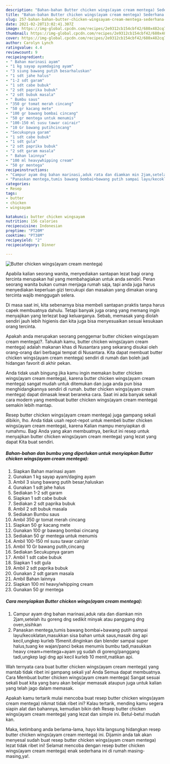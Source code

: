 ```yaml
---
description: "Bahan-bahan Butter chicken wings(ayam cream mentega) Sederhana dan Mudah Dibuat"
title: "Bahan-bahan Butter chicken wings(ayam cream mentega) Sederhana dan Mudah Dibuat"
slug: 257-bahan-bahan-butter-chicken-wingsayam-cream-mentega-sederhana-dan-mudah-dibuat
date: 2021-02-28T13:02:41.307Z
image: https://img-global.cpcdn.com/recipes/2e9312cb154cbf42/680x482cq70/butter-chicken-wingsayam-cream-mentega-foto-resep-utama.jpg
thumbnail: https://img-global.cpcdn.com/recipes/2e9312cb154cbf42/680x482cq70/butter-chicken-wingsayam-cream-mentega-foto-resep-utama.jpg
cover: https://img-global.cpcdn.com/recipes/2e9312cb154cbf42/680x482cq70/butter-chicken-wingsayam-cream-mentega-foto-resep-utama.jpg
author: Carolyn Lynch
ratingvalue: 4.4
reviewcount: 9
recipeingredient:
- " Bahan marinasi ayam"
- "1 kg sayap ayamdaging ayam"
- "3 siung bawang putih besarhaluskan"
- "1 sdt jahe halus"
- "1-2 sdt garam"
- "1 sdt cabe bubuk"
- "2 sdt paprika bubuk"
- "2 sdt bubuk masala"
- " Bumbu saus"
- "350 gr tomat merah cincang"
- "50 gr kacang mete"
- "100 gr bawang bombai cincang"
- "50 gr mentega untuk menumis"
- "100-150 ml susu tawar cairair"
- "10 Gr bawang putihcincang"
- "Secukupnya garam"
- "1 sdt cabe bubuk"
- "1 sdt gula"
- "2 sdt paprika bubuk"
- "2 sdt garam masala"
- " Bahan lainnya"
- "100 ml heavywhipping cream"
- "50 gr mentega"
recipeinstructions:
- "Campur ayam dng bahan marinasi,aduk rata dan diamkan min 2jam,setelah itu goreng dng sedikit minyak atau panggang dng oven,sisihkan"
- "Panaskan mentega,tumis bawang bombai+bawang putih sampai layu/kecoklatan,masukkan sisa bahan untuk saus,masak dng api kecil,ungkep kurleb 15menit.dinginkan dan blender sampai super halus,tuang ke wajan/panci bekas menumis bumbu tadi,masukkan heavy cream+mentega+ayam yg sudah di goreng/panggang tadi,ungkep lagi dng api kecil kurleb 10 menit,matikan api."
categories:
- Resep
tags:
- butter
- chicken
- wingsayam

katakunci: butter chicken wingsayam 
nutrition: 156 calories
recipecuisine: Indonesian
preptime: "PT20M"
cooktime: "PT38M"
recipeyield: "2"
recipecategory: Dinner

---
```



![Butter chicken wings(ayam cream mentega)](https://img-global.cpcdn.com/recipes/2e9312cb154cbf42/680x482cq70/butter-chicken-wingsayam-cream-mentega-foto-resep-utama.jpg)

Apabila kalian seorang wanita, menyediakan santapan lezat bagi orang tercinta merupakan hal yang membahagiakan untuk anda sendiri. Peran seorang  wanita bukan cuman menjaga rumah saja, tapi anda juga harus menyediakan keperluan gizi tercukupi dan masakan yang dimakan orang tercinta wajib menggugah selera.

Di masa  saat ini, kita sebenarnya bisa membeli santapan praktis tanpa harus capek membuatnya dahulu. Tetapi banyak juga orang yang memang ingin menyajikan yang terlezat bagi keluarganya. Sebab, memasak yang diolah sendiri jauh lebih higienis dan kita juga bisa menyesuaikan sesuai kesukaan orang tercinta. 



Apakah anda merupakan seorang penggemar butter chicken wings(ayam cream mentega)?. Tahukah kamu, butter chicken wings(ayam cream mentega) adalah makanan khas di Nusantara yang sekarang disukai oleh orang-orang dari berbagai tempat di Nusantara. Kita dapat membuat butter chicken wings(ayam cream mentega) sendiri di rumah dan boleh jadi hidangan favorit di akhir pekan.

Anda tidak usah bingung jika kamu ingin memakan butter chicken wings(ayam cream mentega), karena butter chicken wings(ayam cream mentega) sangat mudah untuk ditemukan dan juga anda pun bisa menghidangkannya sendiri di rumah. butter chicken wings(ayam cream mentega) dapat dimasak lewat beraneka cara. Saat ini ada banyak sekali cara modern yang membuat butter chicken wings(ayam cream mentega) semakin lebih mantap.

Resep butter chicken wings(ayam cream mentega) juga gampang sekali dibikin, lho. Anda tidak usah repot-repot untuk membeli butter chicken wings(ayam cream mentega), karena Kalian mampu menyiapkan di rumahmu. Bagi Anda yang akan membuatnya, berikut ini resep untuk menyajikan butter chicken wings(ayam cream mentega) yang lezat yang dapat Kita buat sendiri.

<!--inarticleads1-->

##### Bahan-bahan dan bumbu yang diperlukan untuk menyiapkan Butter chicken wings(ayam cream mentega):

1. Siapkan  Bahan marinasi ayam
1. Gunakan 1 kg sayap ayam/daging ayam
1. Ambil 3 siung bawang putih besar,haluskan
1. Gunakan 1 sdt jahe halus
1. Sediakan 1-2 sdt garam
1. Siapkan 1 sdt cabe bubuk
1. Sediakan 2 sdt paprika bubuk
1. Ambil 2 sdt bubuk masala
1. Sediakan  Bumbu saus
1. Ambil 350 gr tomat merah cincang
1. Siapkan 50 gr kacang mete
1. Gunakan 100 gr bawang bombai cincang
1. Sediakan 50 gr mentega untuk menumis
1. Ambil 100-150 ml susu tawar cair/air
1. Ambil 10 Gr bawang putih,cincang
1. Sediakan Secukupnya garam
1. Ambil 1 sdt cabe bubuk
1. Siapkan 1 sdt gula
1. Ambil 2 sdt paprika bubuk
1. Gunakan 2 sdt garam masala
1. Ambil  Bahan lainnya
1. Siapkan 100 ml heavy/whipping cream
1. Gunakan 50 gr mentega




<!--inarticleads2-->

##### Cara menyiapkan Butter chicken wings(ayam cream mentega):

1. Campur ayam dng bahan marinasi,aduk rata dan diamkan min 2jam,setelah itu goreng dng sedikit minyak atau panggang dng oven,sisihkan
1. Panaskan mentega,tumis bawang bombai+bawang putih sampai layu/kecoklatan,masukkan sisa bahan untuk saus,masak dng api kecil,ungkep kurleb 15menit.dinginkan dan blender sampai super halus,tuang ke wajan/panci bekas menumis bumbu tadi,masukkan heavy cream+mentega+ayam yg sudah di goreng/panggang tadi,ungkep lagi dng api kecil kurleb 10 menit,matikan api.




Wah ternyata cara buat butter chicken wings(ayam cream mentega) yang mantab tidak ribet ini gampang sekali ya! Anda Semua dapat membuatnya. Cara Membuat butter chicken wings(ayam cream mentega) Sangat sesuai sekali buat kita yang baru akan belajar memasak ataupun juga untuk kalian yang telah jago dalam memasak.

Apakah kamu tertarik mulai mencoba buat resep butter chicken wings(ayam cream mentega) nikmat tidak ribet ini? Kalau tertarik, mending kamu segera siapin alat dan bahannya, kemudian bikin deh Resep butter chicken wings(ayam cream mentega) yang lezat dan simple ini. Betul-betul mudah kan. 

Maka, ketimbang anda berlama-lama, hayo kita langsung hidangkan resep butter chicken wings(ayam cream mentega) ini. Dijamin anda tak akan menyesal sudah buat resep butter chicken wings(ayam cream mentega) lezat tidak ribet ini! Selamat mencoba dengan resep butter chicken wings(ayam cream mentega) enak sederhana ini di rumah masing-masing,ya!.

